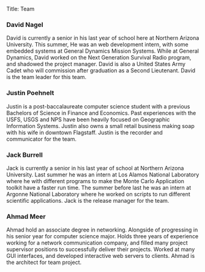 Title: Team

### David Nagel

David is currently a senior in his last year of school here at Northern Arizona University. This summer, He was an web development intern, with some embedded systems at General Dynamics Mission Systems. While at General Dynamics, David worked on the Next Generation Survival Radio program, and shadowed the project manager. David is also a United States Army Cadet who will commission after graduation as a Second Lieutenant. David is the team leader for this team.

### Justin Poehnelt

Justin is a post-baccalaureate computer science student with a previous Bachelors of Science in Finance and Economics. Past experiences with the USFS, USGS and NPS have been heavily focused on Geographic Information Systems. Justin also owns a small retail business making soap with his wife in downtown Flagstaff. Justin is the recorder and communicator for the team.

### Jack Burrell
Jack is currently a senior in his last year of school at Northern Arizona University. Last summer he was an intern at Los Alamos National Laboratory where he with different programs to make the Monte Carlo Application toolkit have a faster run time. The summer before last he was an intern at Argonne National Laboratory where he worked on scripts to run different scientific applications. Jack is the release manager for the team.

### Ahmad Meer
Ahmad hold an associate degree in networking. Alongside of progressing in his senior year for computer science major. Holds three years of experience working for a network communication company, and filled many project supervisor positions to successfully deliver their projects. Worked at many GUI interfaces, and developed interactive web servers to clients. Ahmad is the architect for team project.